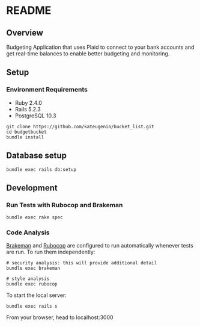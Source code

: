 # README

## Overview

Budgeting Application that uses Plaid to connect to your bank accounts and get real-time balances to enable better budgeting and monitoring.

## Setup

### Environment Requirements
* Ruby 2.4.0
* Rails 5.2.3
* PostgreSQL 10.3
```
git clone https://github.com/kateugenio/bucket_list.git
cd budgetbucket
bundle install
```

## Database setup

```
bundle exec rails db:setup
```

## Development

### Run Tests with Rubocop and Brakeman
```
bundle exec rake spec
```

### Code Analysis
[Brakeman](https://github.com/presidentbeef/brakeman) and [Rubocop](https://github.com/bbatsov/rubocop) are configured to run automatically whenever tests are run. To run them independently:

```
# security analysis: this will provide additional detail
bundle exec brakeman

# style analysis
bundle exec rubocop
```

To start the local server:
```
bundle exec rails s
```
From your browser, head to localhost:3000